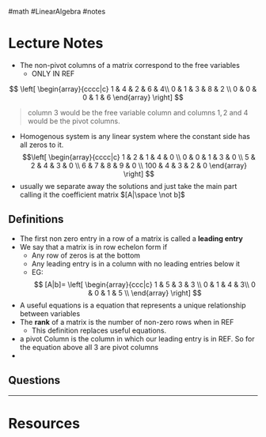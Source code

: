 #math #LinearAlgebra #notes 

# Lecture Notes
- The non-pivot columns of a matrix correspond to the free variables 
	- ONLY IN REF

$$
\left[
\begin{array}{cccc|c}
1 & 4 & 2 & 6  & 4\\
0 & 1 & 3 & 8 & 2 \\
0 & 0 & 0 & 1 & 6
\end{array}
\right]
$$
> column 3 would be the free variable column and columns $1,2$ and $4$ would be the pivot columns. 

- Homogenous system is any linear system where the constant side has all zeros to it.
$$\left[
\begin{array}{cccc|c}
1 & 2 & 1 & 4 & 0 \\
0 & 0 & 1 & 3 & 0 \\
5 & 2 & 4 & 3 & 0 \\
6 & 7 & 8 & 9 & 0 \\
100 & 4 & 3 & 2 & 0
\end{array}
\right]
$$
- usually we separate away the solutions and just take the main part calling it the coefficient matrix $[A|\space \not b]$ 
## Definitions
- The first non zero entry in a row of a matrix is called a **leading entry** 
- We say that a matrix is in row echelon form if 
	- Any row of zeros is at the bottom 
	- Any leading entry is in a column with no leading entries below it 
	- EG:
$$ [A|b]=
\left[
\begin{array}{ccc|c}
1 & 5 & 3 & 3 \\
0 & 1 & 4  & 3\\
0 & 0 & 1 & 5 \\
\end{array}
\right]
$$
- A useful equations is a equation that represents a unique relationship between variables  
- The **rank** of a matrix is the number of non-zero rows when in REF
	- This definition replaces useful equations. 
- a pivot Column is the column in which our leading entry is in REF. So for the equation above all 3 are pivot columns
- 

## Questions


---
# Resources 